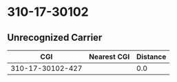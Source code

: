 # 310-17-30102
## Unrecognized Carrier


| CGI | Nearest CGI | Distance |
|-----|-------------|----------|
| 310-17-30102-427 |  | 0.0 |
